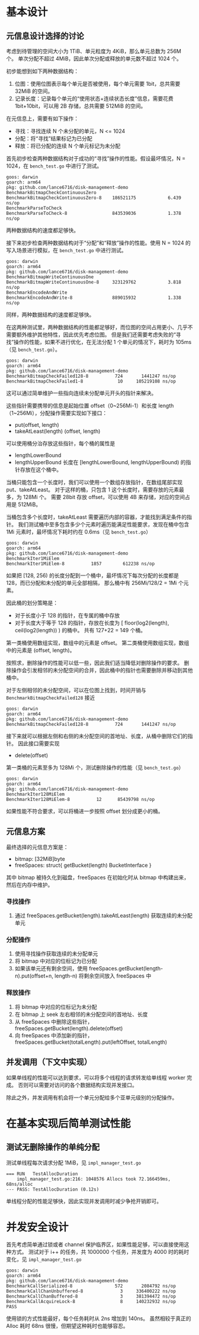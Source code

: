 # 基本设计

## 元信息设计选择的讨论

考虑到待管理的空间大小为 1TiB、单元粒度为 4KiB，那么单元总数为 256M 个。
单次分配不超过 4MiB，因此单次分配或释放的单元数不超过 1024 个。

初步能想到如下两种数据结构：

1. 位图：使用位图表示每个单元是否被使用，每个单元需要 1bit，总共需要 32MiB 的空间。
2. 记录长度：记录每个单元的“使用状态+连续状态长度”信息，需要花费 1bit+10bit，可以用 2B 存储，总共需要 512MiB 的空间。

在元信息上，需要有如下操作：

- 寻找：寻找连续 N 个未分配的单元，N <= 1024
- 分配：将“寻找”结果标记为已分配
- 释放：将已分配的连续 N 个单元标记为未分配

首先初步检查两种数据结构对于成功的“寻找”操作的性能。假设最坏情况，N = 1024，在 `bench_test.go` 中进行了测试。

```
goos: darwin
goarch: arm64
pkg: github.com/lance6716/disk-management-demo
BenchmarkBitmapCheckContinuousZero
BenchmarkBitmapCheckContinuousZero-8   	186521175	         6.439 ns/op
BenchmarkParseToCheck
BenchmarkParseToCheck-8                	843539036	         1.378 ns/op
```

两种数据结构的速度都足够快。

接下来初步检查两种数据结构对于“分配”和“释放”操作的性能。使用 N = 1024 的写入场景进行模拟，在 `bench_test.go` 中进行测试。

```
goos: darwin
goarch: arm64
pkg: github.com/lance6716/disk-management-demo
BenchmarkBitmapWriteContinuousOne
BenchmarkBitmapWriteContinuousOne-8   	323129762	         3.818 ns/op
BenchmarkEncodeAndWrite
BenchmarkEncodeAndWrite-8             	889015932	         1.338 ns/op
```

同样，两种数据结构的速度都足够快。

在这两种测试里，两种数据结构的性能都足够好，而位图的空间占用更小、几乎不需要额外维护其他特性，因此优先考虑位图。
但是我们还需要考虑失败的“寻找”操作的性能，如果不进行优化，在无法分配 1 个单元的情况下，耗时为 105ms（见 `bench_test.go`）。

```
goos: darwin
goarch: arm64
pkg: github.com/lance6716/disk-management-demo
BenchmarkBitmapCheckFailed128-8   	     724	   1441247 ns/op
BenchmarkBitmapCheckFailed1-8     	      10	 105219108 ns/op
```

这可以通过简单维护一些指向连续未分配单元开头的指针来解决。

这些指针需要携带的信息是起始位置 offset（0~256Mi-1）和长度 length（1~256Mi），分配操作需要实现如下接口：
- put(offset, length)
- takeAtLeast(length) (offset, length)

可以使用桶分治存放这些指针，每个桶的属性是
- lengthLowerBound
- lengthUpperBound
长度在 [lengthLowerBound, lengthUpperBound) 的指针存放在这个桶中。

当桶只能包含一个长度时，我们可以使用一个数组存放指针，在数组尾部实现 put、takeAtLeast。
对于这样的桶，只包含 1 这个长度时，需要存放的元素最多，为 128Mi 个。
需要 28bit 存放 offset，可以使用 4B 来存储，对应的空间占用是 512MiB。

当桶包含多个长度时，takeAtLeast 需要遍历内部的容器，才能找到满足条件的指针。
我们测试桶中至多包含多少个元素时遍历能满足性能要求，发现在桶中包含 1Mi 元素时，最坏情况下耗时约在 0.6ms（见 `bench_test.go`）

```
goos: darwin
goarch: arm64
pkg: github.com/lance6716/disk-management-demo
BenchmarkIter1MiElem
BenchmarkIter1MiElem-8   	    1857	    612238 ns/op
```

如果把 [128, 256) 的长度分配到一个桶中，最坏情况下每次分配的长度都是 128，而已分配和未分配的单元全部相隔，
那么桶中有 256Mi/128/2 = 1Mi 个元素。

因此桶的划分策略是：
- 对于长度小于 128 的指针，在专属的桶中存放
- 对于长度大于等于 128 的指针，存放在长度为 [ floor(log2(length), ceil(log2(length)) ) 的桶中。
共有 127+22 = 149 个桶。

第一类桶使用数组实现，数组中的元素是 offset。
第二类桶使用数组实现，数组中的元素是 (offset, length)。

按照求，删除操作的性能可以低一些，因此我们适当降低对删除操作的要求。
删除操作会引发相邻的未分配空间的合并，因此桶中的指针也需要删除并移动到其他桶中。

对于左侧相邻的未分配空间，可以在位图上找到，时间开销与 `BenchmarkBitmapCheckFailed128` 接近

```
goos: darwin
goarch: arm64
pkg: github.com/lance6716/disk-management-demo
BenchmarkBitmapCheckFailed128-8   	     724	   1441247 ns/op
```

接下来就可以根据左侧和右侧的未分配空间的首地址、长度，从桶中删除它们的指针。
因此接口需要实现
- delete(offset)

第一类桶的元素至多为 128Mi 个，测试删除操作的性能（见 `bench_test.go`）

```
goos: darwin
goarch: arm64
pkg: github.com/lance6716/disk-management-demo
BenchmarkIter128MiElem
BenchmarkIter128MiElem-8   	      12	  85439798 ns/op
```

如果性能不符合要求，可以将桶进一步按照 offset 划分成更小的桶。

## 元信息方案

最终选择的元信息方案是：
- bitmap: [32MiB]byte
- freeSpaces: struct{ getBucket(length) BucketInterface } 

其中 bitmap 被持久化到磁盘，freeSpaces 在初始化时从 bitmap 中构建出来，然后在内存中维护。

### 寻找操作

1. 通过 freeSpaces.getBucket(length).takeAtLeast(length) 获取连续的未分配单元

### 分配操作

1. 使用寻找操作获取连续的未分配单元
2. 将 bitmap 中对应的位标记为已分配
3. 如果该单元还有剩余空间，使用 freeSpaces.getBucket(length-n).put(offset+n, length-n) 将剩余空间放入 freeSpaces 中

### 释放操作

1. 将 bitmap 中对应的位标记为未分配
2. 在 bitmap 上 seek 左右相邻的未分配空间的首地址、长度
3. 从 freeSpaces 中删除这些指针，freeSpaces.getBucket(length).delete(offset)
4. 向 freeSpaces 中添加新的指针，freeSpaces.getBucket(totalLength).put(leftOffset, totalLength)

## 并发调用（下文中实现）

如果单线程的性能可以达到要求，可以将多个线程的请求转发给单线程 worker 完成。
否则可以需要对访问的各个数据结构实现并发接口。

除此之外，并发调用有机会将一个单元分配给多个亚单元级别的分配操作。

# 在基本实现后简单测试性能

## 测试无删除操作的单纯分配

测试单线程每次请求分配 1MiB，见 `impl_manager_test.go`

```
=== RUN   TestAllocDuration
    impl_manager_test.go:216: 1048576 Allocs took 72.166459ms, 68ns/alloc
--- PASS: TestAllocDuration (0.12s)
```

单线程分配的性能足够快，因此实现并发调用时减少争抢开销即可。

# 并发安全设计

首先考虑简单通过锁或者 channel 保护临界区，如果性能足够，可以直接使用这种方式。
测试对于 i++ 的任务，共 1000000 个任务，并发度为 4000 时的耗时变化，见 `impl_manager_test.go`

```
goos: darwin
goarch: arm64
pkg: github.com/lance6716/disk-management-demo
BenchmarkCallSerialized-8       	     572	   2084792 ns/op
BenchmarkCallChanUnbuffered-8   	       3	 336400222 ns/op
BenchmarkCallChanBuffered-8     	       3	 381394472 ns/op
BenchmarkCallAcquireLock-8      	       8	 140232932 ns/op
PASS
```

使用锁的方式性能最好，每个任务耗时从 2ns 增加到 140ns。
虽然相较于真正的 Alloc 耗时 68ns 很慢，但期望这种耗时也能够容忍。

